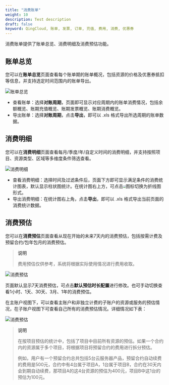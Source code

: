 ```yaml
---
title: "消费账单"
weight: 10
description: Test description
draft: false
keyword: QingCloud, 账单, 发票, 订单, 充值, 费用, 消费, 优惠券
---
```


消费账单提供了账单总览、消费明细及消费预估功能。

## 账单总览

您可以在**账单总览**页面查看每个账单期的账单概况，包括资源的价格及优惠券抵扣等信息，并支持选定时间范围内的账单导出。

![账单总览](../../_images/bill_overview.png)

- 查看账单：选择**对账周期**，页面即可显示对应周期内的账单消费情况，包括余额概览、账期充值概览、账期发票概览、账期消费概览。
- 导出账单：选择**对账周期**，点击**导出**，即可以 .xls 格式导出所选周期的账单数据。

##  消费明细

您可以在**消费明细**页面查看每月/季度/年/自定义时间的消费明细，并支持按照项目、资源类型、区域等多维度条件筛选查看。

![消费明细](../../_images/consump_detail.png)

- 查看消费明细：选择时间及过滤条件后，页面下方即可显示满足条件的消费统计图表，默认显示柱状图统计。在统计图右上方，可点击<img src="../../_images/line_static.png" style="zoom:50%;" />图标切换为折线图形式。
- 导出消费明细：在统计图右上角，点击**导出**，即可以 .xls 格式导出当前页面的消费统计数据。

## 消费预估

您可以在**消费预估**页面查看从现在开始的未来7天内的消费预估，包括按需计费及预留合约/包年包月的消费预估。

> **说明**
>
> 费用预估仅供参考，系统将根据实际使用情况进行费用收取。

![消费预估](../../_images/consumption_forecast.png)

页面默认显示7天消费预估，可点击**默认预估时长配置**进行修改。也可手动切换查看1小时、1天、30天、3月、1年的消费预估。

在主账户视图下，可以查看主账户和非独立计费的子账户的资源或服务的预估情况，在子账户视图下可查看自己所有的消费预估情况。详细情况如下表：

![消费预估](../../_images/forcast_detail.png)



>**说明**
>
>在按项目预估的统计中，包括了项目中目前所有资源的预估。如果一个合约内的资源属于多个项目，将根据项目将预留合约的费用进行拆分预估。
>
>例如，用户有一个预留合约总共包括5台云服务器产品，预留合约自动续费的费用是500元，合约中有4台属于项目A，1台属于项目B，合约在30天内会到期自动续费，那项目A的这4台资源的预估为400元，项目B中这1台的预估为100元。

